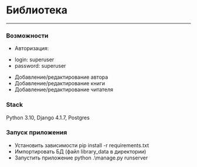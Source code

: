 # **Библиотека**
____

### Возможности

* Авторизация:
- login: superuser
- password: superuser
* Добавление/редактирование автора
* Добавление/редактирование книги
* Добавление/редактирование читателя


### Stack

Python 3.10, Django 4.1.7, Postgres

### Запуск приложения

* Установить зависимости pip install -r requirements.txt
* Импортировать БД (файл library_data в директории)
* Запустить приложение python .\manage.py runserver 

